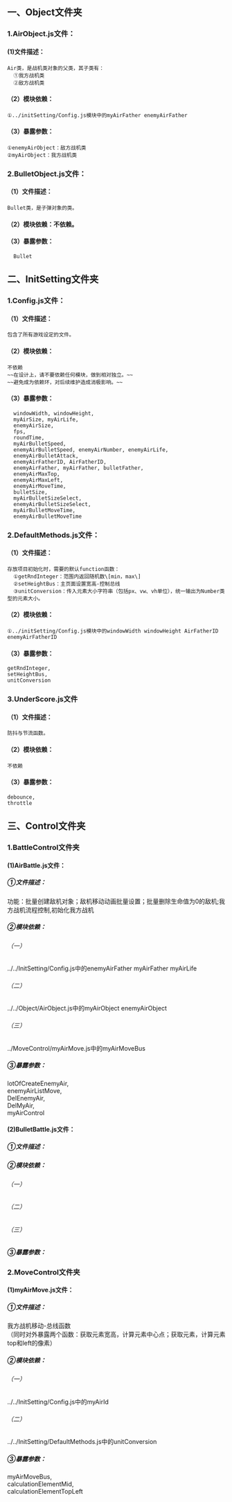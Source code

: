 ## 一、Object文件夹  
### 1.AirObject.js文件：  
#### (1)文件描述：  
    Air类，是战机类对象的父类，其子类有：  
      ①我方战机类  
      ②敌方战机类  
#### （2）模块依赖：  
    ①../initSetting/Config.js模块中的myAirFather enemyAirFather  
#### （3）暴露参数：  
    ①enemyAirObject：敌方战机类  
    ②myAirObject：我方战机类  
### 2.BulletObject.js文件：  
#### （1）文件描述：  
    Bullet类，是子弹对象的类。  
#### （2）模块依赖：不依赖。  
#### （3）暴露参数：  
      Bullet  

## 二、InitSetting文件夹  
### 1.Config.js文件：  
#### （1）文件描述：  
    包含了所有游戏设定的文件。  
####  （2）模块依赖：  
    不依赖  
    ~~在设计上，请不要依赖任何模块，做到相对独立。~~  
    ~~避免成为依赖环，对后续维护造成消极影响。~~  
#### （3）暴露参数：  
      windowWidth, windowHeight,  
      myAirSize, myAirLife,  
      enemyAirSize,  
      fps,  
      roundTime,  
      myAirBulletSpeed,  
      enemyAirBulletSpeed, enemyAirNumber, enemyAirLife,  
      enemyAirBulletAttack,  
      enemyAirFatherID, AirFatherID,  
      enemyAirFather, myAirFather, bulletFather,  
      enemyAirMaxTop,  
      enemyAirMaxLeft,  
      enemyAirMoveTime,  
      bulletSize,  
      myAirBulletSizeSelect,  
      enemyAirBulletSizeSelect,  
      myAirBulletMoveTime,  
      enemyAirBulletMoveTime  
### 2.DefaultMethods.js文件：  
#### （1）文件描述：  
    存放项目初始化时，需要的默认function函数：  
      ①getRndInteger：范围内返回随机数\[min，max\]  
      ②setHeightBus：主页面设置宽高-控制总线  
      ③unitConversion：传入元素大小字符串（包括px、vw、vh单位），统一输出为Number类型的元素大小。  
#### （2）模块依赖：  
    ①../initSetting/Config.js模块中的windowWidth windowHeight AirFatherID enemyAirFatherID  
#### （3）暴露参数：  
    getRndInteger,  
    setHeightBus,  
    unitConversion  
### 3.UnderScore.js文件  
#### （1）文件描述：  
    防抖与节流函数。  
#### （2）模块依赖：  
    不依赖  
#### （3）暴露参数：  
    debounce,  
    throttle  

## 三、Control文件夹  
### 1.BattleControl文件夹  
#### (1)AirBattle.js文件：
##### ①文件描述：  
功能：批量创建敌机对象；敌机移动动画批量设置；批量删除生命值为0的敌机;我方战机流程控制,初始化我方战机  
##### ②模块依赖：  
###### （一）  
../../InitSetting/Config.js中的enemyAirFather myAirFather myAirLife  
###### （二）  
../../Object/AirObject.js中的myAirObject enemyAirObject  
###### （三） 
../MoveControl/myAirMove.js中的myAirMoveBus  
##### ③暴露参数：  
  lotOfCreateEnemyAir,  
  enemyAirListMove,  
  DelEnemyAir,  
  DelMyAir,  
  myAirControl  
#### (2)BulletBattle.js文件：
##### ①文件描述：  

##### ②模块依赖：  
###### （一）  

###### （二）  

###### （三） 

##### ③暴露参数：  
### 2.MoveControl文件夹  
#### (1)myAirMove.js文件：
##### ①文件描述：  
我方战机移动-总线函数  
（同时对外暴露两个函数：获取元素宽高，计算元素中心点；获取元素，计算元素top和left的像素）  
##### ②模块依赖：  
###### （一）  
../../InitSetting/Config.js中的myAirId  
###### （二）  
../../InitSetting/DefaultMethods.js中的unitConversion  
##### ③暴露参数：  
  myAirMoveBus,  
  calculationElementMid,  
  calculationElementTopLeft  